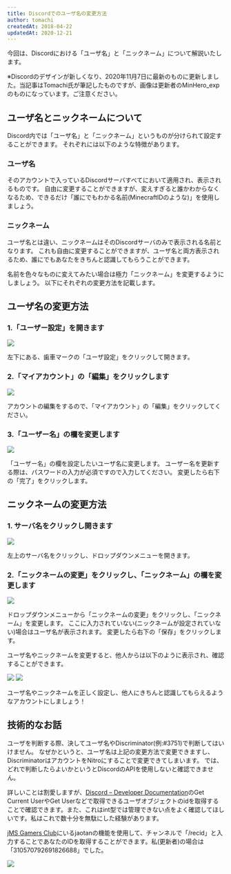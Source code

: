```yaml
---
title: Discordでのユーザ名の変更方法
author: tomachi
createdAt: 2018-04-22
updatedAt: 2020-12-21
---
```


今回は、Discordにおける「ユーザ名」と「ニックネーム」について解説いたします。

※Discordのデザインが新しくなり、2020年11月7日に最新のものに更新しました。当記事はTomachi氏が筆記したものですが、画像は更新者のMinHero\_expのものになっています。ご注意ください。

## ユーザ名とニックネームについて

Discord内では「ユーザ名」と「ニックネーム」というものが分けられて設定することができます。
それぞれには以下のような特徴があります。

### ユーザ名

そのアカウントで入っているDiscordサーバすべてにおいて適用され、表示されるものです。
自由に変更することができますが、変えすぎると誰かわからなくなるため、できるだけ「誰にでもわかる名前(MinecraftIDのような)」を使用しましょう。

### ニックネーム

ユーザ名とは違い、ニックネームはそのDiscordサーバのみで表示される名前となります。
これも自由に変更することができますが、ユーザ名と両方表示されるため、誰にでもあなたをきちんと認識してもらうことができます。

名前を色々なものに変えてみたい場合は極力「ニックネーム」を変更するようにしましょう。
以下にそれぞれの変更方法を記載します。

## ユーザ名の変更方法

### 1.「ユーザー設定」を開きます

![](https://jaoafa.com/wp-content/uploads/2018/04/reneme_1.png)

左下にある、歯車マークの「ユーザ設定」をクリックして開きます。

### 2.「マイアカウント」の「編集」をクリックします

![](https://jaoafa.com/wp-content/uploads/2018/04/reneme_2-1024x460.png)

アカウントの編集をするので、「マイアカウント」の「編集」をクリックしてください。

### 3.「ユーザー名」の欄を変更します

![](https://jaoafa.com/wp-content/uploads/2018/04/reneme_3-300x246.png)

「ユーザー名」の欄を設定したいユーザ名に変更します。
ユーザー名を更新する際は、パスワードの入力が必須ですので入力してください。
変更したら右下の「完了」をクリックします。

## ニックネームの変更方法

### 1. サーバ名をクリックし開きます

![](https://jaoafa.com/wp-content/uploads/2018/04/rename_4-203x300.png)

左上のサーバ名をクリックし、ドロップダウンメニューを開きます。

### 2.「ニックネームの変更」をクリックし、「ニックネーム」の欄を変更します

![](https://jaoafa.com/wp-content/uploads/2018/04/rename_5.png)  

ドロップダウンメニューから「ニックネームの変更」をクリックし、「ニックネーム」を変更します。
ここに入力されていない(ニックネームが設定されていない)場合はユーザ名が表示されます。
変更したら右下の「保存」をクリックします。

ユーザ名やニックネームを変更すると、他人からは以下のように表示され、確認することができます。

![](https://jaoafa.com/wp-content/uploads/2018/04/rename_6-300x191.png) 
![](https://jaoafa.com/wp-content/uploads/2018/04/rename_7-300x56.png)

ユーザ名やニックネームを正しく設定し、他人にきちんと認識してもらえるようなアカウントにしましょう！

## 技術的なお話

ユーザを判断する際、決してユーザ名やDiscriminator(例:#3751)で判断してはいけません。
なぜかというと、ユーザ名は上記の変更方法で変更できますし、DiscriminatorはアカウントをNitroにすることで変更できてしまいます。
では、どれで判断したらよいかというとDiscordのAPIを使用しないと確認できません。

詳しいことは割愛しますが、[Discord – Developer Documentation](https://discord.com/developers/docs/resources/user)のGet Current UserやGet Userなどで取得できるユーザオブジェクトのidを取得することで確認できます。また、これはint型では管理できない点をよく確認してほしいです。私はこれで数十分を無駄にした経験があります。

[jMS Gamers Club](https://wiki.jaoafa.com/jMS_Gamers_Club)にいるjaotanの機能を使用して、チャンネルで「/recid」と入力することであなたのIDを取得することができます。私(更新者)の場合は「310570792691826688」でした。

![](https://jaoafa.com/wp-content/uploads/2018/04/rename_8-1024x254.png)
